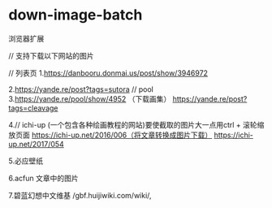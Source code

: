 # down-image-batch
浏览器扩展

// 支持下载以下网站的图片

// 列表页
1.https://danbooru.donmai.us/post/show/3946972

2.https://yande.re/post?tags=sutora
// pool
3.https://yande.re/pool/show/4952 （下载画集）
https://yande.re/post?tags=cleavage


4.// ichi-up (一个包含各种绘画教程的网站)要使截取的图片大一点用ctrl + 滚轮缩放页面
https://ichi-up.net/2016/006（将文章转换成图片下载）
https://ichi-up.net/2017/054

5.必应壁纸

6.acfun 文章中的图片

7.碧蓝幻想中文维基
/gbf\.huijiwiki\.com\/wiki/,


